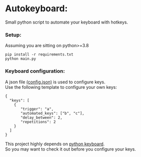 # Autokeyboard:
Small python script to automate your keyboard with hotkeys.


### Setup:
Assuming you are sitting on python>=3.8
```shell
pip install -r requirements.txt
python main.py
```

### Keyboard configuration:
A json file [(config.json)](https://github.com/vokuder/Autokeyboard/blob/main/config.json) is used to configure keys.
<br>Use the following template to configure your own keys:
```shell
{
  "keys": [
    {
       "trigger": "a",
       "automated_keys": ["b", "c"],
       "delay_between": 2,
       "repetitions": 2 
    }
  ]
}
```
This project highly depends on [python keyboard](https://github.com/boppreh/keyboard).
<br>So you may want to check it out before you configure your keys.

